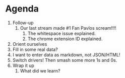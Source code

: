 # Agenda

1. Follow-up
   1. Our last stream made #1 Fan Pavlos scream!!!!
      1. The whitespace issue explained.
      2. The chrome extension ID explained.
2. Orient ourselves
3. Fill in some real data?
4. I want to enter data as markdown, not JSON/HTML!
5. Switch drivers! Then smash some more 1s and 0s.
6. Wrap it up
   1. What did we learn?
